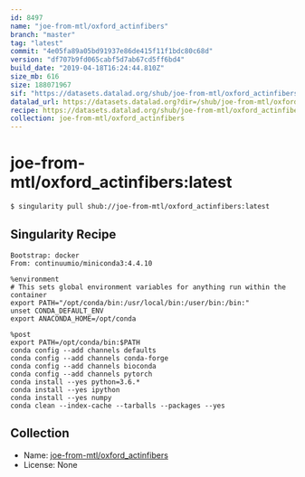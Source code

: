 ```yaml
---
id: 8497
name: "joe-from-mtl/oxford_actinfibers"
branch: "master"
tag: "latest"
commit: "4e05fa89a05bd91937e86de415f11f1bdc80c68d"
version: "df707b9fd065cabf5d7ab67cd5ff6bd4"
build_date: "2019-04-18T16:24:44.810Z"
size_mb: 616
size: 188071967
sif: "https://datasets.datalad.org/shub/joe-from-mtl/oxford_actinfibers/latest/2019-04-18-4e05fa89-df707b9f/df707b9fd065cabf5d7ab67cd5ff6bd4.simg"
datalad_url: https://datasets.datalad.org?dir=/shub/joe-from-mtl/oxford_actinfibers/latest/2019-04-18-4e05fa89-df707b9f/
recipe: https://datasets.datalad.org/shub/joe-from-mtl/oxford_actinfibers/latest/2019-04-18-4e05fa89-df707b9f/Singularity
collection: joe-from-mtl/oxford_actinfibers
---
```


# joe-from-mtl/oxford_actinfibers:latest

```bash
$ singularity pull shub://joe-from-mtl/oxford_actinfibers:latest
```

## Singularity Recipe

```singularity
Bootstrap: docker
From: continuumio/miniconda3:4.4.10

%environment
# This sets global environment variables for anything run within the container
export PATH="/opt/conda/bin:/usr/local/bin:/user/bin:/bin:"
unset CONDA_DEFAULT_ENV
export ANACONDA_HOME=/opt/conda

%post
export PATH=/opt/conda/bin:$PATH
conda config --add channels defaults
conda config --add channels conda-forge
conda config --add channels bioconda
conda config --add channels pytorch
conda install --yes python=3.6.*
conda install --yes ipython
conda install --yes numpy
conda clean --index-cache --tarballs --packages --yes
```

## Collection

 - Name: [joe-from-mtl/oxford_actinfibers](https://github.com/joe-from-mtl/oxford_actinfibers)
 - License: None

